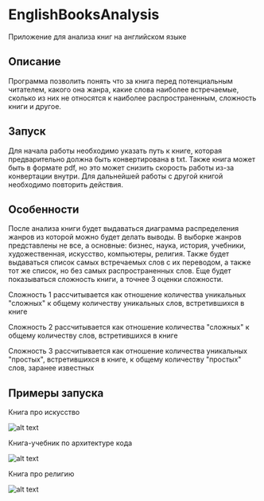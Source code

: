 # EnglishBooksAnalysis

Приложение для анализа книг на английском языке

## Описание

Программа позволить понять что за книга перед потенциальным читателем, какого она жанра, какие слова наиболее 
встречаемые, сколько из них не относятся к наиболее распространенным, сложность книги и другое.
## Запуск

Для начала работы необходимо указать путь к книге, которая предварительно должна быть конвертирована в txt. 
Также книга может быть в формате pdf, но это может снизить скорость работы из-за конвертации внутри.
Для дальнейшей работы с другой книгой необходимо повторить действия.

## Особенности

После анализа книги будет выдаваться диаграмма распределения жанров из которой можно будет делать выводы.
В выборке жанров представлены не все, а основные: бизнес, наука, история, учебники, художественная, 
искусство, компьютеры, религия.
Также будет выдаваться список самых встречаемых слов с их переводом, а также тот же список, 
но без самых распространенных слов.
Еще будет показываться сложность книги, а точнее 3 оценки сложности. 

Сложность 1 рассчитывается как отношение количества уникальных "сложных" к общему количеству уникальных слов,
встретившихся в книге

Сложность 2 рассчитывается как отношение количества "сложных" к общему количеству слов,
встретившихся в книге

Сложность 3 рассчитывается как отношение количества уникальных "простых", встретившихся в книге,
к общему количеству "простых" слов, заранее известных

## Примеры запуска

Книга про искусство

![alt text](https://github.com/Spyke09/EnglishBooksAnalysis/blob/master/src/1.png)

Книга-учебник по архитектуре кода

![alt text](https://github.com/Spyke09/EnglishBooksAnalysis/blob/master/src/2.png)

Книга про религию

![alt text](https://github.com/Spyke09/EnglishBooksAnalysis/blob/master/src/3.png)

